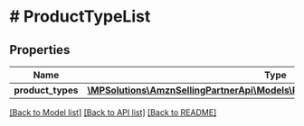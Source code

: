 # # ProductTypeList

## Properties

Name | Type | Description | Notes
------------ | ------------- | ------------- | -------------
**product_types** | [**\MPSolutions\AmznSellingPartnerApi\Models\ProductTypeDefinitions\ProductType[]**](ProductType.md) |  |

[[Back to Model list]](../../README.md#models) [[Back to API list]](../../README.md#endpoints) [[Back to README]](../../README.md)
